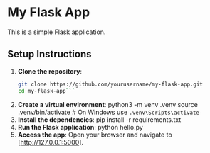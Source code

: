 # My Flask App

This is a simple Flask application.

## Setup Instructions

1. **Clone the repository**:
   ```bash
   git clone https://github.com/yourusername/my-flask-app.git
   cd my-flask-app```
2. **Create a virtual environment**:
    python3 -m venv .venv
    source .venv/bin/activate   # On Windows use `.venv\Scripts\activate`
3. **Install the dependencies**:
    pip install -r requirements.txt
4. **Run the Flask application**:
    python hello.py
5. **Access the app**:
    Open your browser and navigate to [http://127.0.0.1:5000].